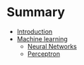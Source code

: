 # Summary

* [Introduction](README.md)
* [Machine learning](machine-learning.md)
  * [Neural Networks](machine-learning/neural-networks.md)
   * [Perceptron](machine-learning/neural-networks/perceptron.md)

